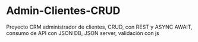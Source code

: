 # Admin-Clientes-CRUD
Proyecto CRM administrador de clientes, CRUD, con REST y ASYNC AWAIT, consumo de API con JSON DB, JSON server, validación con js
